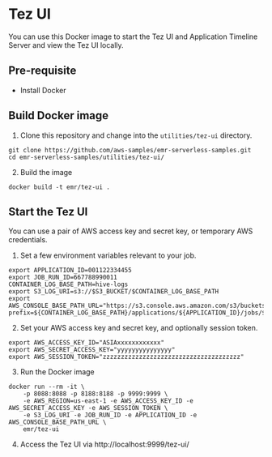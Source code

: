 # Tez UI

You can use this Docker image to start the Tez UI and Application Timeline Server and view the Tez UI locally.

## Pre-requisite

- Install Docker

## Build Docker image

1. Clone this repository and change into the `utilities/tez-ui` directory.
```shell
git clone https://github.com/aws-samples/emr-serverless-samples.git
cd emr-serverless-samples/utilities/tez-ui/
```
2. Build the image
```shell
docker build -t emr/tez-ui .
```

## Start the Tez UI

You can use a pair of AWS access key and secret key, or temporary AWS credentials.

1. Set a few environment variables relevant to your job.

```shell
export APPLICATION_ID=001122334455
export JOB_RUN_ID=667788990011
CONTAINER_LOG_BASE_PATH=hive-logs
export S3_LOG_URI=s3://$S3_BUCKET/$CONTAINER_LOG_BASE_PATH
export AWS_CONSOLE_BASE_PATH_URL="https://s3.console.aws.amazon.com/s3/buckets/${S3_BUCKET}?prefix=${CONTAINER_LOG_BASE_PATH}/applications/${APPLICATION_ID}/jobs/${JOB_RUN_ID}"
```

2. Set your AWS access key and secret key, and optionally session token.

```shell
export AWS_ACCESS_KEY_ID="ASIAxxxxxxxxxxxx"
export AWS_SECRET_ACCESS_KEY="yyyyyyyyyyyyyyy"
export AWS_SESSION_TOKEN="zzzzzzzzzzzzzzzzzzzzzzzzzzzzzzzzzzzzzz"
```

3. Run the Docker image

```shell
docker run --rm -it \
    -p 8088:8088 -p 8188:8188 -p 9999:9999 \
    -e AWS_REGION=us-east-1 -e AWS_ACCESS_KEY_ID -e AWS_SECRET_ACCESS_KEY -e AWS_SESSION_TOKEN \
    -e S3_LOG_URI -e JOB_RUN_ID -e APPLICATION_ID -e AWS_CONSOLE_BASE_PATH_URL \
    emr/tez-ui
```

4. Access the Tez UI via http://localhost:9999/tez-ui/
